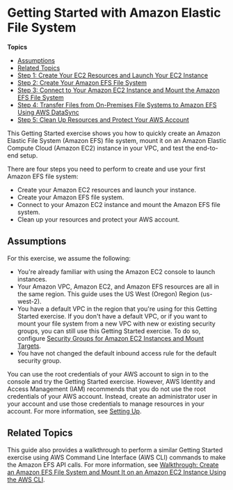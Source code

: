 # Getting Started with Amazon Elastic File System<a name="getting-started"></a>

**Topics**
+ [Assumptions](#gs-assumptions)
+ [Related Topics](#gs-related-topics)
+ [Step 1: Create Your EC2 Resources and Launch Your EC2 Instance](gs-step-one-create-ec2-resources.md)
+ [Step 2: Create Your Amazon EFS File System](gs-step-two-create-efs-resources.md)
+ [Step 3: Connect to Your Amazon EC2 Instance and Mount the Amazon EFS File System](gs-step-three-connect-to-ec2-instance.md)
+ [Step 4: Transfer Files from On\-Premises File Systems to Amazon EFS Using AWS DataSync](gs-step-four-sync-files.md)
+ [Step 5: Clean Up Resources and Protect Your AWS Account](gs-step-four-cleanup.md)

This Getting Started exercise shows you how to quickly create an Amazon Elastic File System \(Amazon EFS\) file system, mount it on an Amazon Elastic Compute Cloud \(Amazon EC2\) instance in your VPC, and test the end\-to\-end setup\.

There are four steps you need to perform to create and use your first Amazon EFS file system:
+ Create your Amazon EC2 resources and launch your instance\.
+ Create your Amazon EFS file system\.
+ Connect to your Amazon EC2 instance and mount the Amazon EFS file system\.
+ Clean up your resources and protect your AWS account\.

## Assumptions<a name="gs-assumptions"></a>

For this exercise, we assume the following:
+ You're already familiar with using the Amazon EC2 console to launch instances\.
+ Your Amazon VPC, Amazon EC2, and Amazon EFS resources are all in the same region\. This guide uses the US West \(Oregon\) Region \(us\-west\-2\)\.
+ You have a default VPC in the region that you're using for this Getting Started exercise\. If you don't have a default VPC, or if you want to mount your file system from a new VPC with new or existing security groups, you can still use this Getting Started exercise\. To do so, configure [Security Groups for Amazon EC2 Instances and Mount Targets](security-considerations.md#network-access)\.
+ You have not changed the default inbound access rule for the default security group\.

You can use the root credentials of your AWS account to sign in to the console and try the Getting Started exercise\. However, AWS Identity and Access Management \(IAM\) recommends that you do not use the root credentials of your AWS account\. Instead, create an administrator user in your account and use those credentials to manage resources in your account\. For more information, see [Setting Up](setting-up.md)\.

## Related Topics<a name="gs-related-topics"></a>

This guide also provides a walkthrough to perform a similar Getting Started exercise using AWS Command Line Interface \(AWS CLI\) commands to make the Amazon EFS API calls\. For more information, see [Walkthrough: Create an Amazon EFS File System and Mount It on an Amazon EC2 Instance Using the AWS CLI](wt1-getting-started.md)\.
